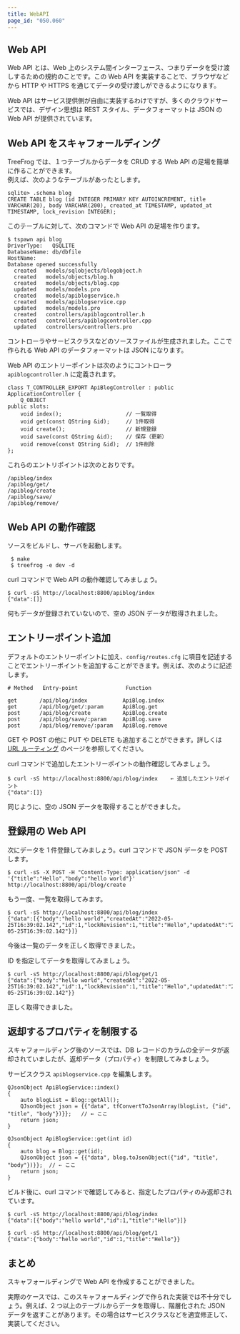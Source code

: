 ```yaml
---
title: WebAPI
page_id: "050.060"
---
```


## Web API

Web API とは、Web 上のシステム間インターフェース、つまりデータを受け渡しするための規約のことです。この Web API を実装することで、ブラウザなどから HTTP や HTTPS を通じてデータの受け渡しができるようになります。

Web API はサービス提供側が自由に実装するわけですが、多くのクラウドサービスでは、デザイン思想は REST スタイル、データフォーマットは JSON の Web API が提供されています。

## Web API をスキャフォールディング

TreeFrog では、１つテーブルからデータを CRUD する Web API の足場を簡単に作ることができます。  
例えば、次のようなテーブルがあったとします。

```
sqlite> .schema blog
CREATE TABLE blog (id INTEGER PRIMARY KEY AUTOINCREMENT, title VARCHAR(20), body VARCHAR(200), created_at TIMESTAMP, updated_at TIMESTAMP, lock_revision INTEGER);
```

このテーブルに対して、次のコマンドで Web API の足場を作ります。

```
$ tspawn api blog
DriverType:   QSQLITE
DatabaseName: db/dbfile
HostName:
Database opened successfully
  created   models/sqlobjects/blogobject.h
  created   models/objects/blog.h
  created   models/objects/blog.cpp
  updated   models/models.pro
  created   models/apiblogservice.h
  created   models/apiblogservice.cpp
  updated   models/models.pro
  created   controllers/apiblogcontroller.h
  created   controllers/apiblogcontroller.cpp
  updated   controllers/controllers.pro
```

コントローラやサービスクラスなどのソースファイルが生成されました。ここで作られる Web API のデータフォーマットは JSON になります。

Web API のエントリーポイントは次のようにコントローラ `apiblogcontroller.h` に定義されます。

```
class T_CONTROLLER_EXPORT ApiBlogController : public ApplicationController {
    Q_OBJECT
public slots:
    void index();                    // 一覧取得
    void get(const QString &id);     // 1件取得
    void create();                   // 新規登録
    void save(const QString &id);    // 保存（更新）
    void remove(const QString &id);  // 1件削除
};
```

これらのエントリポイントは次のとおりです。

```
/apiblog/index
/apiblog/get/
/apiblog/create
/apiblog/save/
/apiblog/remove/
```

## Web API の動作確認

ソースをビルドし、サーバを起動します。

```
 $ make
 $ treefrog -e dev -d
```

curl コマンドで Web API の動作確認してみましょう。

```
$ curl -sS http://localhost:8800/apiblog/index
{"data":[]}
```

何もデータが登録されていないので、空の JSON データが取得されました。

## エントリーポイント追加

デフォルトのエントリーポイントに加え、`config/routes.cfg` に項目を記述することでエントリーポイントを追加することができます。例えば、次のように記述します。

```
# Method   Entry-point               Function

get       /api/blog/index           ApiBlog.index
get       /api/blog/get/:param      ApiBlog.get
post      /api/blog/create          ApiBlog.create
post      /api/blog/save/:param     ApiBlog.save
post      /api/blog/remove/:param   ApiBlog.remove
```

GET や POST の他に PUT や DELETE も追加することができます。詳しくは [URL ルーティング](/ja/user-guide/controller/url-routing.html) のページを参照してください。

curl コマンドで追加したエントリーポイントの動作確認してみましょう。

```
$ curl -sS http://localhost:8800/api/blog/index    ← 追加したエントリポイント
{"data":[]}
```

同じように、空の JSON データを取得することができました。

## 登録用の Web API

次にデータを 1 件登録してみましょう。curl コマンドで JSON データを POST します。

```
$ curl -sS -X POST -H "Content-Type: application/json" -d '{"title":"Hello","body":"hello world"}'  http://localhost:8800/api/blog/create
```

もう一度、一覧を取得してみます。

```
$ curl -sS http://localhost:8800/api/blog/index
{"data":[{"body":"hello world","createdAt":"2022-05-25T16:39:02.142","id":1,"lockRevision":1,"title":"Hello","updatedAt":"2022-05-25T16:39:02.142"}]}
```

今後は一覧のデータを正しく取得できました。

ID を指定してデータを取得してみましょう。

```
$ curl -sS http://localhost:8800/api/blog/get/1
{"data":{"body":"hello world","createdAt":"2022-05-25T16:39:02.142","id":1,"lockRevision":1,"title":"Hello","updatedAt":"2022-05-25T16:39:02.142"}}
```

正しく取得できました。

## 返却するプロパティを制限する

スキャフォールディング後のソースでは、DB レコードのカラムの全データが返却されていましたが、返却データ（プロパティ）を制限してみましょう。

サービスクラス `apiblogservice.cpp` を編集します。

```
QJsonObject ApiBlogService::index()
{
    auto blogList = Blog::getAll();
    QJsonObject json = {{"data", tfConvertToJsonArray(blogList, {"id", "title", "body"})}};   // ← ここ
    return json;
}

QJsonObject ApiBlogService::get(int id)
{
    auto blog = Blog::get(id);
    QJsonObject json = {{"data", blog.toJsonObject({"id", "title", "body"})}};  // ← ここ
    return json;
}
```

ビルド後に、curl コマンドで確認してみると、指定したプロパティのみ返却されています。

```
$ curl -sS http://localhost:8800/api/blog/index
{"data":[{"body":"hello world","id":1,"title":"Hello"}]}

$ curl -sS http://localhost:8800/api/blog/get/1
{"data":{"body":"hello world","id":1,"title":"Hello"}}
```

## まとめ

スキャフォールディングで Web API を作成することができました。

実際のケースでは、このスキャフォールディングで作られた実装では不十分でしょう。例えば、2 つ以上のテーブルからデータを取得し、階層化された JSON データを返すことがあります。その場合はサービスクラスなどを適宜修正して、実装してください。
